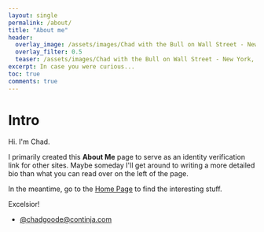```yaml
---
layout: single
permalink: /about/
title: "About me"
header:
  overlay_image: /assets/images/Chad with the Bull on Wall Street - New York, NY.jpg
  overlay_filter: 0.5
  teaser: /assets/images/Chad with the Bull on Wall Street - New York, NY.jpg
excerpt: In case you were curious...
toc: true
comments: true
---
```

# Intro

Hi. I'm Chad.

I primarily created this **About Me** page to serve as an identity verification link for other sites. Maybe someday I'll get around to writing a more detailed bio than what you can read over on the left of the page.

In the meantime, go to the [Home Page](/) to find the interesting stuff.

Excelsior!

* <a rel="me" href="https://social.continja.com/@chadgoode">@chadgoode@continja.com</a>